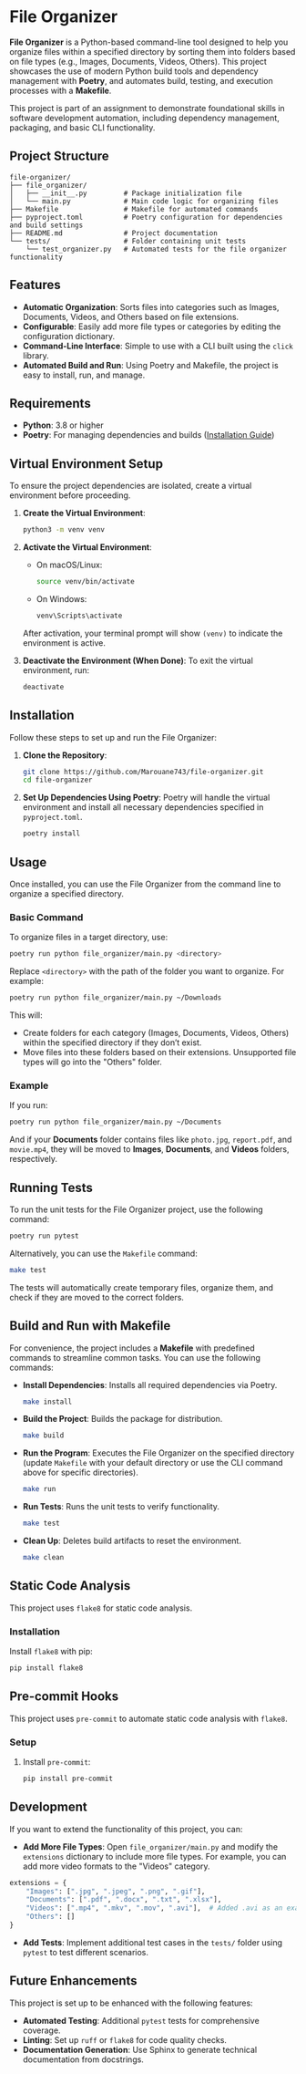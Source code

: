 # File Organizer

**File Organizer** is a Python-based command-line tool designed to help you organize files within a specified directory by sorting them into folders based on file types (e.g., Images, Documents, Videos, Others). This project showcases the use of modern Python build tools and dependency management with **Poetry**, and automates build, testing, and execution processes with a **Makefile**.

This project is part of an assignment to demonstrate foundational skills in software development automation, including dependency management, packaging, and basic CLI functionality.

## Project Structure

```
file-organizer/
├── file_organizer/
│   ├── __init__.py         # Package initialization file
│   └── main.py             # Main code logic for organizing files
├── Makefile                # Makefile for automated commands
├── pyproject.toml          # Poetry configuration for dependencies and build settings
├── README.md               # Project documentation
└── tests/                  # Folder containing unit tests
    └── test_organizer.py   # Automated tests for the file organizer functionality
```

## Features

- **Automatic Organization**: Sorts files into categories such as Images, Documents, Videos, and Others based on file extensions.
- **Configurable**: Easily add more file types or categories by editing the configuration dictionary.
- **Command-Line Interface**: Simple to use with a CLI built using the `click` library.
- **Automated Build and Run**: Using Poetry and Makefile, the project is easy to install, run, and manage.

## Requirements

- **Python**: 3.8 or higher
- **Poetry**: For managing dependencies and builds ([Installation Guide](https://python-poetry.org/docs/#installation))

## Virtual Environment Setup

To ensure the project dependencies are isolated, create a virtual environment before proceeding.

1. **Create the Virtual Environment**:
   ```bash
   python3 -m venv venv
   ```

2. **Activate the Virtual Environment**:
   - On macOS/Linux:
     ```bash
     source venv/bin/activate
     ```
   - On Windows:
     ```bash
     venv\Scripts\activate
     ```

   After activation, your terminal prompt will show `(venv)` to indicate the environment is active.

3. **Deactivate the Environment (When Done)**:
   To exit the virtual environment, run:
   ```bash
   deactivate
   ```

## Installation

Follow these steps to set up and run the File Organizer:

1. **Clone the Repository**:
   ```bash
   git clone https://github.com/Marouane743/file-organizer.git
   cd file-organizer
   ```

2. **Set Up Dependencies Using Poetry**:
   Poetry will handle the virtual environment and install all necessary dependencies specified in `pyproject.toml`.
   ```bash
   poetry install
   ```

## Usage

Once installed, you can use the File Organizer from the command line to organize a specified directory.

### Basic Command

To organize files in a target directory, use:

```bash
poetry run python file_organizer/main.py <directory>
```

Replace `<directory>` with the path of the folder you want to organize. For example:

```bash
poetry run python file_organizer/main.py ~/Downloads
```

This will:
- Create folders for each category (Images, Documents, Videos, Others) within the specified directory if they don’t exist.
- Move files into these folders based on their extensions. Unsupported file types will go into the "Others" folder.

### Example

If you run:

```bash
poetry run python file_organizer/main.py ~/Documents
```

And if your **Documents** folder contains files like `photo.jpg`, `report.pdf`, and `movie.mp4`, they will be moved to **Images**, **Documents**, and **Videos** folders, respectively.

## Running Tests

To run the unit tests for the File Organizer project, use the following command:

```bash
poetry run pytest
```

Alternatively, you can use the `Makefile` command:

```bash
make test
```

The tests will automatically create temporary files, organize them, and check if they are moved to the correct folders.

## Build and Run with Makefile

For convenience, the project includes a **Makefile** with predefined commands to streamline common tasks. You can use the following commands:

- **Install Dependencies**: Installs all required dependencies via Poetry.
  ```bash
  make install
  ```

- **Build the Project**: Builds the package for distribution.
  ```bash
  make build
  ```

- **Run the Program**: Executes the File Organizer on the specified directory (update `Makefile` with your default directory or use the CLI command above for specific directories).
  ```bash
  make run
  ```

- **Run Tests**: Runs the unit tests to verify functionality.
  ```bash
  make test
  ```

- **Clean Up**: Deletes build artifacts to reset the environment.
  ```bash
  make clean
  ```

## Static Code Analysis

This project uses `flake8` for static code analysis.

### Installation
Install `flake8` with pip:
```bash
pip install flake8
```
## Pre-commit Hooks

This project uses `pre-commit` to automate static code analysis with `flake8`.

### Setup
1. Install `pre-commit`:
   ```bash
   pip install pre-commit


## Development

If you want to extend the functionality of this project, you can:

- **Add More File Types**: Open `file_organizer/main.py` and modify the `extensions` dictionary to include more file types. For example, you can add more video formats to the "Videos" category.

```python
extensions = {
    "Images": [".jpg", ".jpeg", ".png", ".gif"],
    "Documents": [".pdf", ".docx", ".txt", ".xlsx"],
    "Videos": [".mp4", ".mkv", ".mov", ".avi"],  # Added .avi as an example
    "Others": []
}
```

- **Add Tests**: Implement additional test cases in the `tests/` folder using `pytest` to test different scenarios.

## Future Enhancements

This project is set up to be enhanced with the following features:
- **Automated Testing**: Additional `pytest` tests for comprehensive coverage.
- **Linting**: Set up `ruff` or `flake8` for code quality checks.
- **Documentation Generation**: Use Sphinx to generate technical documentation from docstrings.

